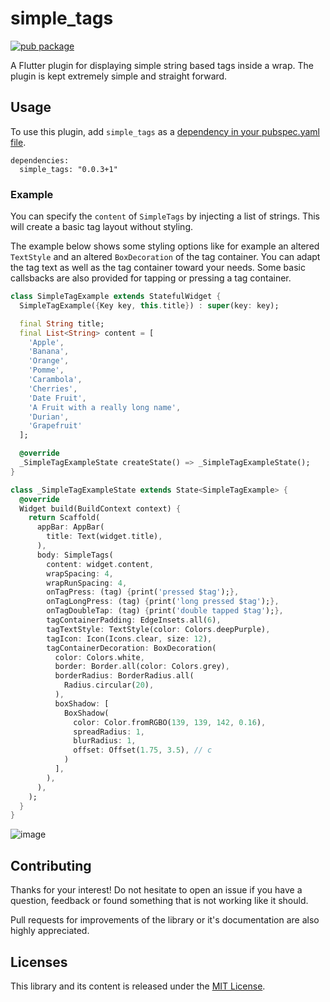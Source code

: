 # simple_tags

[![pub package](https://img.shields.io/pub/v/simple_tags.svg)](https://pub.dev/packages/simple_tags)

A Flutter plugin for displaying simple string based tags inside a wrap.
The plugin is kept extremely simple and straight forward.

## Usage
To use this plugin, add `simple_tags` as a [dependency in your pubspec.yaml file](https://flutter.dev/platform-plugins/).

```
dependencies:
  simple_tags: "0.0.3+1"
```

### Example

You can specify the `content` of `SimpleTags` by injecting a list of strings.
This will create a basic tag layout without styling.

The example below shows some styling options like for example an altered `TextStyle` and an altered `BoxDecoration` of the tag container.
You can adapt the tag text as well as the tag container toward your needs.
Some basic callsbacks are also provided for tapping or pressing a tag container.

``` dart
class SimpleTagExample extends StatefulWidget {
  SimpleTagExample({Key key, this.title}) : super(key: key);

  final String title;
  final List<String> content = [
    'Apple',
    'Banana',
    'Orange',
    'Pomme',
    'Carambola',
    'Cherries',
    'Date Fruit',
    'A Fruit with a really long name',
    'Durian',
    'Grapefruit'
  ];

  @override
  _SimpleTagExampleState createState() => _SimpleTagExampleState();
}

class _SimpleTagExampleState extends State<SimpleTagExample> {
  @override
  Widget build(BuildContext context) {
    return Scaffold(
      appBar: AppBar(
        title: Text(widget.title),
      ),
      body: SimpleTags(
        content: widget.content,
        wrapSpacing: 4,
        wrapRunSpacing: 4,
        onTagPress: (tag) {print('pressed $tag');},
        onTagLongPress: (tag) {print('long pressed $tag');},
        onTagDoubleTap: (tag) {print('double tapped $tag');},
        tagContainerPadding: EdgeInsets.all(6),
        tagTextStyle: TextStyle(color: Colors.deepPurple),
        tagIcon: Icon(Icons.clear, size: 12),
        tagContainerDecoration: BoxDecoration(
          color: Colors.white,
          border: Border.all(color: Colors.grey),
          borderRadius: BorderRadius.all(
            Radius.circular(20),
          ),
          boxShadow: [
            BoxShadow(
              color: Color.fromRGBO(139, 139, 142, 0.16),
              spreadRadius: 1,
              blurRadius: 1,
              offset: Offset(1.75, 3.5), // c
            )
          ],
        ),
      ),
    );
  }
}
```

![image](https://user-images.githubusercontent.com/12799722/114385355-3a430a00-9b90-11eb-9136-f4fab5294290.png)

## Contributing
Thanks for your interest! Do not hesitate to open an issue if you have a question, feedback or found something that is not working like it should.

Pull requests for improvements of the library or it's documentation are also highly appreciated.

## Licenses
This library and its content is released under the [MIT License](https://choosealicense.com/licenses/mit/).
